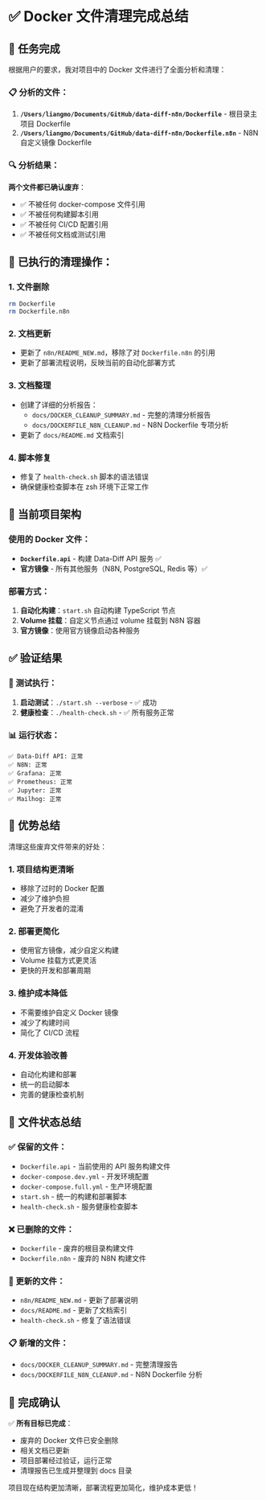 # ✅ Docker 文件清理完成总结

## 🎯 任务完成

根据用户的要求，我对项目中的 Docker 文件进行了全面分析和清理：

### 📋 分析的文件：
1. **`/Users/liangmo/Documents/GitHub/data-diff-n8n/Dockerfile`** - 根目录主项目 Dockerfile
2. **`/Users/liangmo/Documents/GitHub/data-diff-n8n/Dockerfile.n8n`** - N8N 自定义镜像 Dockerfile

### 🔍 分析结果：

**两个文件都已确认废弃**：
- ✅ 不被任何 docker-compose 文件引用
- ✅ 不被任何构建脚本引用
- ✅ 不被任何 CI/CD 配置引用
- ✅ 不被任何文档或测试引用

## 🧹 已执行的清理操作：

### 1. **文件删除**
```bash
rm Dockerfile
rm Dockerfile.n8n
```

### 2. **文档更新**
- 更新了 `n8n/README_NEW.md`，移除了对 `Dockerfile.n8n` 的引用
- 更新了部署流程说明，反映当前的自动化部署方式

### 3. **文档整理**
- 创建了详细的分析报告：
  - `docs/DOCKER_CLEANUP_SUMMARY.md` - 完整的清理分析报告
  - `docs/DOCKERFILE_N8N_CLEANUP.md` - N8N Dockerfile 专项分析
- 更新了 `docs/README.md` 文档索引

### 4. **脚本修复**
- 修复了 `health-check.sh` 脚本的语法错误
- 确保健康检查脚本在 zsh 环境下正常工作

## 🔧 当前项目架构

### 使用的 Docker 文件：
- **`Dockerfile.api`** - 构建 Data-Diff API 服务 ✅
- **官方镜像** - 所有其他服务（N8N, PostgreSQL, Redis 等）✅

### 部署方式：
1. **自动化构建**：`start.sh` 自动构建 TypeScript 节点
2. **Volume 挂载**：自定义节点通过 volume 挂载到 N8N 容器
3. **官方镜像**：使用官方镜像启动各种服务

## ✅ 验证结果

### 🧪 测试执行：
1. **启动测试**：`./start.sh --verbose` - ✅ 成功
2. **健康检查**：`./health-check.sh` - ✅ 所有服务正常

### 📊 运行状态：
```
✅ Data-Diff API: 正常
✅ N8N: 正常
✅ Grafana: 正常
✅ Prometheus: 正常
✅ Jupyter: 正常
✅ Mailhog: 正常
```

## 🚀 优势总结

清理这些废弃文件带来的好处：

### 1. **项目结构更清晰**
- 移除了过时的 Docker 配置
- 减少了维护负担
- 避免了开发者的混淆

### 2. **部署更简化**
- 使用官方镜像，减少自定义构建
- Volume 挂载方式更灵活
- 更快的开发和部署周期

### 3. **维护成本降低**
- 不需要维护自定义 Docker 镜像
- 减少了构建时间
- 简化了 CI/CD 流程

### 4. **开发体验改善**
- 自动化构建和部署
- 统一的启动脚本
- 完善的健康检查机制

## 📂 文件状态总结

### ✅ 保留的文件：
- `Dockerfile.api` - 当前使用的 API 服务构建文件
- `docker-compose.dev.yml` - 开发环境配置
- `docker-compose.full.yml` - 生产环境配置
- `start.sh` - 统一的构建和部署脚本
- `health-check.sh` - 服务健康检查脚本

### ❌ 已删除的文件：
- `Dockerfile` - 废弃的根目录构建文件
- `Dockerfile.n8n` - 废弃的 N8N 构建文件

### 📝 更新的文件：
- `n8n/README_NEW.md` - 更新了部署说明
- `docs/README.md` - 更新了文档索引
- `health-check.sh` - 修复了语法错误

### 📋 新增的文件：
- `docs/DOCKER_CLEANUP_SUMMARY.md` - 完整清理报告
- `docs/DOCKERFILE_N8N_CLEANUP.md` - N8N Dockerfile 分析

## 🎉 完成确认

✅ **所有目标已完成**：
- 废弃的 Docker 文件已安全删除
- 相关文档已更新
- 项目部署经过验证，运行正常
- 清理报告已生成并整理到 docs 目录

项目现在结构更加清晰，部署流程更加简化，维护成本更低！
